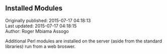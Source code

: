 ## Installed Modules  
Originally published: 2015-07-17 04:18:13  
Last updated: 2015-07-17 04:18:15  
Author: Roger Mbiama Assogo  
  
Additional Perl modules are installed on the server (aside from the standard libraries)
run from a web broswer.